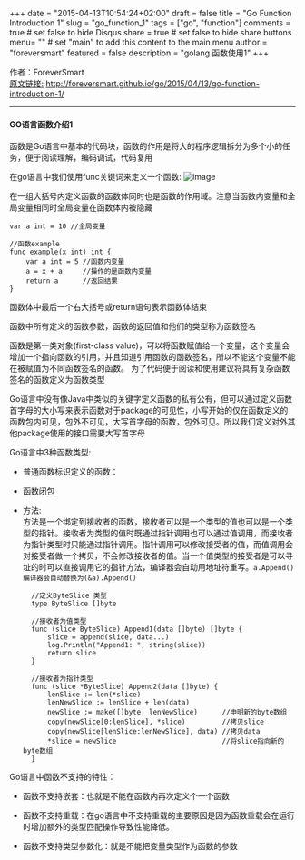+++
date = "2015-04-13T10:54:24+02:00"
draft = false
title = "Go Function Introduction 1"
slug = "go_function_1"
tags = ["go", "function"]
comments = true	# set false to hide Disqus
share = true	# set false to hide share buttons
menu= ""		# set "main" to add this content to the main menu
author = "foreversmart"
featured = false
description = "golang 函数使用1"
+++

作者：ForeverSmart   
[原文链接:](http://foreversmart.github.io/go/2015/04/13/go-function-introduction-1/) http://foreversmart.github.io/go/2015/04/13/go-function-introduction-1/

----

#### GO语言函数介绍1

函数是Go语言中基本的代码块，函数的作用是将大的程序逻辑拆分为多个小的任务，便于阅读理解，编码调试，代码复用
     
在go语言中我们使用func关键词来定义一个函数:
![image](http://mytutu.qiniudn.com/function.jpeg)

在一组大括号内定义函数的函数体同时也是函数的作用域。注意当函数内变量和全局变量相同时全局变量在函数体内被隐藏  
	
	var a int = 10 //全局变量

	//函数example
	func example(x int) int {
		var a int = 5 //函数内变量
		a = x + a     //操作的是函数内变量
		return a      //返回结果
	}

函数体中最后一个右大括号或return语句表示函数体结束

函数中所有定义的函数参数，函数的返回值和他们的类型称为函数签名 

函数是第一类对象(first-class value)，可以将函数赋值给一个变量，这个变量会增加一个指向函数的引用，并且知道引用函数的函数签名，所以不能这个变量不能在被赋值为不同函数签名的函数。 为了代码便于阅读和使用建议将具有复杂函数签名的函数定义为函数类型

Go语言中没有像Java中类似的关键字定义函数的私有公有，但可以通过定义函数首字母的大小写来表示函数对于package的可见性，小写开始的仅在函数定义的函数包内可见，包外不可见，大写首字母的函数，包外可见。所以我们定义对外其他package使用的接口需要大写首字母

Go语言中3种函数类型:

* 普通函数标识定义的函数：

* 函数闭包

* 方法:  
  方法是一个绑定到接收者的函数，接收者可以是一个类型的值也可以是一个类型的指针。接收者为类型的值时既通过指针调用也可以通过值调用，而接收者为指针类型时只能通过指针调用。指针调用可以修改接受者的值，而值调用会对接受者做一个拷贝，不会修改接收者的值。当一个值类型的接受者是可以寻址的时可以直接调用它的指针方法，编译器会自动用地址符重写。`a.Append()编译器会自动替换为(&a).Append()`

	
		//定义ByteSlice 类型
		type ByteSlice []byte

		//接收者为值类型
		func (slice ByteSlice) Append1(data []byte) []byte {
			slice = append(slice, data...)
			log.Println("Append1: ", string(slice))
			return slice
		}
		  	
		//接收者为指针类型
		func (slice *ByteSlice) Append2(data []byte) {
			lenSlice := len(*slice)
			lenNewSlice := lenSlice + len(data)
			newSlice := make([]byte, lenNewSlice)      //申明新的byte数组
			copy(newSlice[0:lenSlice], *slice)         //拷贝slice
			copy(newSlice[lenSlice:lenNewSlice], data) //拷贝data
			*slice = newSlice                          //将slice指向新的byte数组
		}
	
  
  
Go语言中函数不支持的特性：  

* 函数不支持嵌套：也就是不能在函数内再次定义个一个函数

* 函数不支持重载：在go语言中不支持重载的主要原因是因为函数重载会在运行时增加额外的类型匹配操作导致性能降低。

* 函数不支持类型参数化：就是不能把变量类型作为函数的参数